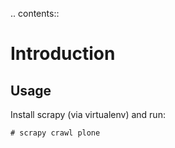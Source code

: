 .. contents::

Introduction
============

Usage
-----

Install scrapy (via virtualenv) and run:

    # scrapy crawl plone